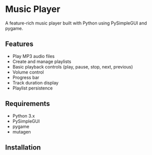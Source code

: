 # Music Player

A feature-rich music player built with Python using PySimpleGUI and pygame.

## Features
- Play MP3 audio files
- Create and manage playlists
- Basic playback controls (play, pause, stop, next, previous)
- Volume control
- Progress bar
- Track duration display
- Playlist persistence

## Requirements
- Python 3.x
- PySimpleGUI
- pygame
- mutagen

## Installation 